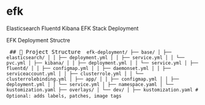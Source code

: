 # efk
Elasticsearch Fluentd Kibana EFK Stack Deployment

EFK Deployment Structre 

<pre> ## 📁 Project Structure <code> efk-deployment/ ├── base/ │ ├── elasticsearch/ │ │ ├── deployment.yml │ │ ├── service.yml │ │ └── pvc.yml │ ├── kibana/ │ │ ├── deployment.yml │ │ └── service.yml │ ├── fluentd/ │ │ ├── configmap.yml │ │ ├── daemonset.yml │ │ ├── serviceaccount.yml │ │ ├── clusterrole.yml │ │ └── clusterrolebinding.yml │ ├── app/ │ │ ├── configmap.yml │ │ ├── deployment.yml │ │ └── service.yml │ ├── namespace.yaml │ └── kustomization.yaml ├── overlays/ │ └── dev/ │ ├── kustomization.yaml # Optional: adds labels, patches, image tags </code> </pre>
